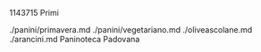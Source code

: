 1143715
Primi

./panini/primavera.md
./panini/vegetariano.md
./oliveascolane.md
./arancini.md
Paninoteca Padovana
